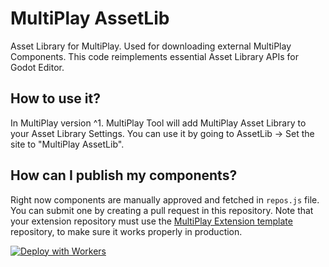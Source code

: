 # MultiPlay AssetLib

Asset Library for MultiPlay. Used for downloading external MultiPlay Components. This code reimplements essential Asset Library APIs for Godot Editor.

## How to use it?
In MultiPlay version ^1. MultiPlay Tool will add MultiPlay Asset Library to your Asset Library Settings. You can use it by going to AssetLib -> Set the site to "MultiPlay AssetLib".

## How can I publish my components?

Right now components are manually approved and fetched in `repos.js` file. You can submit one by creating a pull request in this repository. Note that your extension repository must use the [MultiPlay Extension template](https://github.com/maji-git/multiplay-extension-template) repository, to make sure it works properly in production.

[![Deploy with Workers](https://deploy.workers.cloudflare.com/button)](https://deploy.workers.cloudflare.com/?url=https://github.com/cloudflare/workers-sdk/tree/main/templates/worker-router)